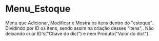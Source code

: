 # Menu_Estoque
Menu que Adicionar, Modificar e Mostra os itens dentro do "estoque".
Dividindo por ID os itens, sendo assim na criação desses "itens",.
Não deixando criar ID's("Chave do dict") e nem Produto("Valor do dict").
